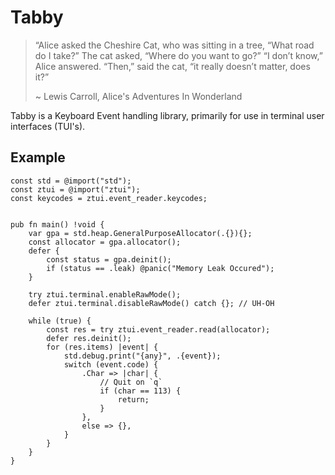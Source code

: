 # Tabby

> “Alice asked the Cheshire Cat, who was sitting in a tree, “What road do I take?”
> The cat asked, “Where do you want to go?”
> “I don’t know,” Alice answered.
> “Then,” said the cat, “it really doesn’t matter, does it?”
>
> ~ Lewis Carroll, Alice's Adventures In Wonderland

Tabby is a Keyboard Event handling library, primarily for use in terminal user interfaces (TUI's).


## Example
```zig
const std = @import("std");
const ztui = @import("ztui");
const keycodes = ztui.event_reader.keycodes;


pub fn main() !void {
    var gpa = std.heap.GeneralPurposeAllocator(.{}){};
    const allocator = gpa.allocator();
    defer {
        const status = gpa.deinit();
        if (status == .leak) @panic("Memory Leak Occured");
    }

    try ztui.terminal.enableRawMode();
    defer ztui.terminal.disableRawMode() catch {}; // UH-OH

    while (true) {
        const res = try ztui.event_reader.read(allocator);
        defer res.deinit();
        for (res.items) |event| {
            std.debug.print("{any}", .{event});
            switch (event.code) {
                .Char => |char| {
                    // Quit on `q`
                    if (char == 113) {
                        return;
                    }
                },
                else => {},
            }
        }
    }
}
```
